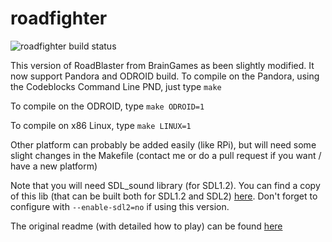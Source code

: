 roadfighter
====

![roadfighter build status](https://api.travis-ci.org/ptitSeb/roadfighter.png "roadfighter build status")

This version of RoadBlaster from BrainGames as been slightly modified. It now support Pandora and ODROID build.
To compile on the Pandora, using the Codeblocks Command Line PND, just type
`make`

To compile on the ODROID, type
`make ODROID=1`

To compile on x86 Linux, type
`make LINUX=1`

Other platform can probably be added easily (like RPi), but will need some slight 
changes in the Makefile (contact me or do a pull request if you want / have a new platform)

Note that you will need SDL_sound library (for SDL1.2). You can find a copy of this lib (that can be built both for SDL1.2 and SDL2) [here](https://github.com/ptitSeb/SDL_sound). Don't forget to configure with `--enable-sdl2=no` if using this version.

The original readme (with detailed how to play) can be found [here](readme.txt)
